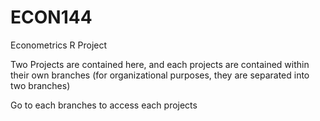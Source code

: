 # ECON144
Econometrics R Project

Two Projects are contained here, and each projects are contained within their own branches (for organizational purposes, they are separated into two branches)

Go to each branches to access each projects
